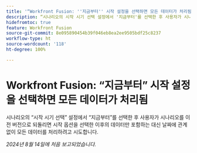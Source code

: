 ```yaml
---
title: '“Workfront Fusion: ''지금부터'' 시작 설정을 선택하면 모든 데이터가 처리됨”'
description: “시나리오의 시작 시기 선택 설정에서 '지금부터'를 선택한 후 사용자가 시나리오를 이전 버전으로 되돌리면 시작 옵션을 선택한 이후의 데이터만 포함하는 대신 날짜에 관계없이 모든 데이터를 처리하려고 시도합니다.”
hidefromtoc: true
feature: Workfront Fusion
source-git-commit: 8e095890454b39f046eb8ea2ee9505bdf25c8237
workflow-type: ht
source-wordcount: '118'
ht-degree: 100%

---
```



# Workfront Fusion: “지금부터” 시작 설정을 선택하면 모든 데이터가 처리됨

시나리오의 “시작 시기 선택” 설정에서 “지금부터”를 선택한 후 사용자가 시나리오를 이전 버전으로 되돌리면 시작 옵션을 선택한 이후의 데이터만 포함하는 대신 날짜에 관계없이 모든 데이터를 처리하려고 시도합니다.

_2024년 8월 14일에 처음 보고되었습니다._
